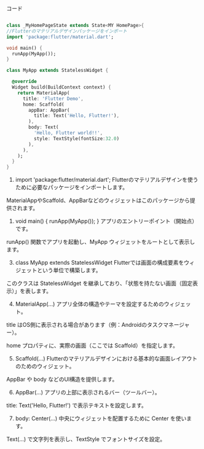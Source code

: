 コード
```dart

class _MyHomePageState extends State<MY HomePage>{
//Flutterのマテリアルデザインパッケージをインポート
import 'package:flutter/material.dart';

void main() {
  runApp(MyApp());
}

class MyApp extends StatelessWidget {

  @override
  Widget build(BuildContext context) {
    return MaterialApp(
      title: 'Flutter Demo',
      home: Scaffold(
        appBar: AppBar(
          title: Text('Hello, Flutter!'),
        ),
        body: Text(
          'Hello, Flutter world!!',
          style: TextStyle(fontSize:32.0)
        ),
      ),
    );
  }
}
```
1. import 'package:flutter/material.dart';
Flutterのマテリアルデザインを使うために必要なパッケージをインポートします。

MaterialAppやScaffold、AppBarなどのウィジェットはこのパッケージから提供されます。

1. void main() { runApp(MyApp()); }
アプリのエントリーポイント（開始点）です。

runApp() 関数でアプリを起動し、MyApp ウィジェットをルートとして表示します。

3. class MyApp extends StatelessWidget
Flutterでは画面の構成要素をウィジェットという単位で構築します。

このクラスは StatelessWidget を継承しており、「状態を持たない画面（固定表示）」を表します。

4. MaterialApp(...)
アプリ全体の構造やテーマを設定するためのウィジェット。

title はOS側に表示される場合があります（例：Androidのタスクマネージャー）。

home プロパティに、実際の画面（ここでは Scaffold）を指定します。

5. Scaffold(...)
Flutterのマテリアルデザインにおける基本的な画面レイアウトのためのウィジェット。

AppBar や body などのUI構造を提供します。

6. AppBar(...)
アプリの上部に表示されるバー（ツールバー）。

title: Text('Hello, Flutter!') で表示テキストを設定します。

7. body: Center(...)
中央にウィジェットを配置するために Center を使います。

Text(...) で文字列を表示し、TextStyle でフォントサイズを設定。

